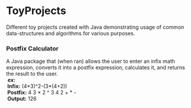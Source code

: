 # ToyProjects
Different toy projects created with Java demonstrating usage of common data-structures and algorithms for various purposes.

<h3>Postfix Calculator</h3>
A Java package that (when ran) allows the user to enter an infix math expression, converts it into a postfix expression, calculates it, and returns the result to the user.<br>
&nbsp<strong><em>ex:</em> <br>&nbspInfix:</strong> (4*3)^2-(3*(4+2))<br><strong>&nbspPostfix:</strong> 4 3 * 2 ^ 3 4 2 + * -<br><strong>&nbspOutput:</strong> 126
